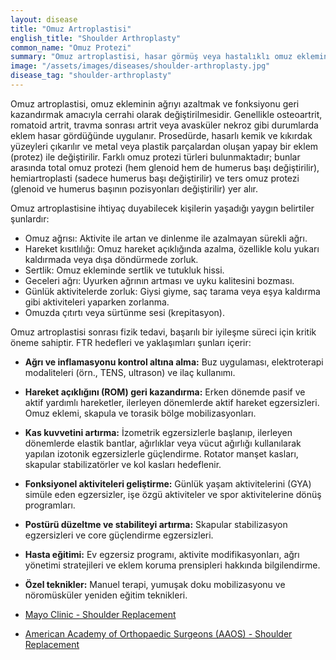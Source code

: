 ```yaml
---
layout: disease
title: "Omuz Artroplastisi"
english_title: "Shoulder Arthroplasty"
common_name: "Omuz Protezi"
summary: "Omuz artroplastisi, hasar görmüş veya hastalıklı omuz ekleminin yapay bir eklemle değiştirilmesi işlemidir."
image: "/assets/images/diseases/shoulder-arthroplasty.jpg"
disease_tag: "shoulder-arthroplasty"
---
```





Omuz artroplastisi, omuz ekleminin ağrıyı azaltmak ve fonksiyonu geri kazandırmak amacıyla cerrahi olarak değiştirilmesidir. Genellikle osteoartrit, romatoid artrit, travma sonrası artrit veya avasküler nekroz gibi durumlarda eklem hasar gördüğünde uygulanır. Prosedürde, hasarlı kemik ve kıkırdak yüzeyleri çıkarılır ve metal veya plastik parçalardan oluşan yapay bir eklem (protez) ile değiştirilir. Farklı omuz protezi türleri bulunmaktadır; bunlar arasında total omuz protezi (hem glenoid hem de humerus başı değiştirilir), hemiartroplasti (sadece humerus başı değiştirilir) ve ters omuz protezi (glenoid ve humerus başının pozisyonları değiştirilir) yer alır.


Omuz artroplastisine ihtiyaç duyabilecek kişilerin yaşadığı yaygın belirtiler şunlardır:

*   Omuz ağrısı: Aktivite ile artan ve dinlenme ile azalmayan sürekli ağrı.
*   Hareket kısıtlılığı: Omuz hareket açıklığında azalma, özellikle kolu yukarı kaldırmada veya dışa döndürmede zorluk.
*   Sertlik: Omuz ekleminde sertlik ve tutukluk hissi.
*   Geceleri ağrı: Uyurken ağrının artması ve uyku kalitesini bozması.
*   Günlük aktivitelerde zorluk: Giysi giyme, saç tarama veya eşya kaldırma gibi aktiviteleri yaparken zorlanma.
*   Omuzda çıtırtı veya sürtünme sesi (krepitasyon).


Omuz artroplastisi sonrası fizik tedavi, başarılı bir iyileşme süreci için kritik öneme sahiptir. FTR hedefleri ve yaklaşımları şunları içerir:

*   **Ağrı ve inflamasyonu kontrol altına alma:** Buz uygulaması, elektroterapi modaliteleri (örn., TENS, ultrason) ve ilaç kullanımı.
*   **Hareket açıklığını (ROM) geri kazandırma:** Erken dönemde pasif ve aktif yardımlı hareketler, ilerleyen dönemlerde aktif hareket egzersizleri. Omuz eklemi, skapula ve torasik bölge mobilizasyonları.
*   **Kas kuvvetini artırma:** İzometrik egzersizlerle başlanıp, ilerleyen dönemlerde elastik bantlar, ağırlıklar veya vücut ağırlığı kullanılarak yapılan izotonik egzersizlerle güçlendirme. Rotator manşet kasları, skapular stabilizatörler ve kol kasları hedeflenir.
*   **Fonksiyonel aktiviteleri geliştirme:** Günlük yaşam aktivitelerini (GYA) simüle eden egzersizler, işe özgü aktiviteler ve spor aktivitelerine dönüş programları.
*   **Postürü düzeltme ve stabiliteyi artırma:** Skapular stabilizasyon egzersizleri ve core güçlendirme egzersizleri.
*   **Hasta eğitimi:** Ev egzersiz programı, aktivite modifikasyonları, ağrı yönetimi stratejileri ve eklem koruma prensipleri hakkında bilgilendirme.
*   **Özel teknikler:** Manuel terapi, yumuşak doku mobilizasyonu ve nöromüsküler yeniden eğitim teknikleri.


*   [Mayo Clinic - Shoulder Replacement](https://www.mayoclinic.org/tests-procedures/shoulder-replacement/about/pac-20384742)
*   [American Academy of Orthopaedic Surgeons (AAOS) - Shoulder Replacement](https://www.aaos.org/patient/medical-conditions/shoulder-replacement/)
